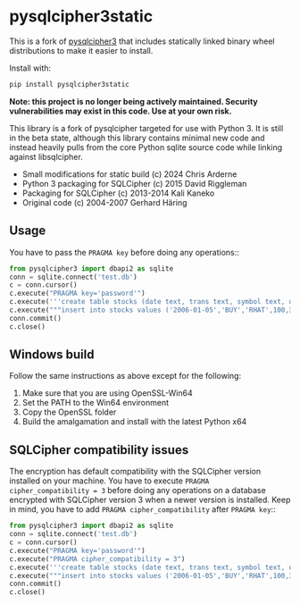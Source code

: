 # pysqlcipher3static

This is a fork of [pysqlcipher3](https://github.com/rigglemania/pysqlcipher3) that includes statically
linked binary wheel distributions to make it easier to install.

Install with:
```bash
pip install pysqlcipher3static
```

**Note: this project is no longer being actively maintained. Security vulnerabilities may exist in this code. Use at your own risk.**

This library is a fork of pysqlcipher targeted for use with Python 3.
It is still in the beta state, although this library contains minimal
new code and instead heavily pulls from the core Python sqlite source
code while linking against libsqlcipher.

- Small modifications for static build (c) 2024 Chris Arderne
- Python 3 packaging for SQLCipher (c) 2015 David Riggleman
- Packaging for SQLCipher (c) 2013-2014 Kali Kaneko
- Original code (c) 2004-2007 Gerhard Häring

## Usage
You have to pass the ``PRAGMA key`` before doing any operations::

```python
from pysqlcipher3 import dbapi2 as sqlite
conn = sqlite.connect('test.db')
c = conn.cursor()
c.execute("PRAGMA key='password'")
c.execute('''create table stocks (date text, trans text, symbol text, qty real, price real)''')
c.execute("""insert into stocks values ('2006-01-05','BUY','RHAT',100,35.14)""")
conn.commit()
c.close()
```

## Windows build
Follow the same instructions as above except for the following:
1. Make sure that you are using OpenSSL-Win64
2. Set the PATH to the Win64 environment
3. Copy the OpenSSL folder
4. Build the amalgamation and install with the latest Python x64

## SQLCipher compatibility issues
The encryption has default compatibility with the SQLCipher version installed on your machine.
You have to execute ``PRAGMA cipher_compatibility = 3`` before doing any operations on a database encrypted with SQLCipher version 3 when a newer version is installed.
Keep in mind, you have to add ``PRAGMA cipher_compatibility`` after ``PRAGMA key``::

```python
from pysqlcipher3 import dbapi2 as sqlite
conn = sqlite.connect('test.db')
c = conn.cursor()
c.execute("PRAGMA key='password'")
c.execute("PRAGMA cipher_compatibility = 3")
c.execute('''create table stocks (date text, trans text, symbol text, qty real, price real)''')
c.execute("""insert into stocks values ('2006-01-05','BUY','RHAT',100,35.14)""")
conn.commit()
c.close()
```
